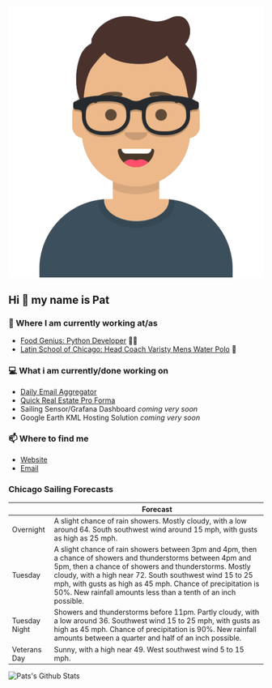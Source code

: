 [![Social banner for p-j-falconer](https://raw.githubusercontent.com/P-J-FALCONER/P-J-FALCONER/master/assets/avataaars.svg)](https://patfalconer.com/)
## Hi :wave: my name is Pat

### 💼 Where I am currently working at/as
- [Food Genius: Python Developer](https://getfoodgenius.com/) 🍔🐍
- [Latin School of Chicago: Head Coach Varisty Mens Water Polo](https://www.latinschool.org/) 🤽


### 💻 What i am currently/done working on
 - [Daily Email Aggregator](https://github.com/P-J-FALCONER/dott_daily_mail)
 - [Quick Real Estate Pro Forma](https://github.com/P-J-FALCONER/henry)
 - Sailing Sensor/Grafana Dashboard *coming very soon*
 - Google Earth KML Hosting Solution *coming very soon*

### 📫 Where to find me
 - [Website](https://patfalconer.com/)
 - [Email](mailto:patrick.j.falconer@gmail.com)


### Chicago Sailing Forecasts
|   | Forecast  |
|---|---|
| Overnight | A slight chance of rain showers. Mostly cloudy, with a low around 64. South southwest wind around 15 mph, with gusts as high as 25 mph. |
| Tuesday | A slight chance of rain showers between 3pm and 4pm, then a chance of showers and thunderstorms between 4pm and 5pm, then a chance of showers and thunderstorms. Mostly cloudy, with a high near 72. South southwest wind 15 to 25 mph, with gusts as high as 45 mph. Chance of precipitation is 50%. New rainfall amounts less than a tenth of an inch possible. |
| Tuesday Night | Showers and thunderstorms before 11pm. Partly cloudy, with a low around 36. Southwest wind 15 to 25 mph, with gusts as high as 45 mph. Chance of precipitation is 90%. New rainfall amounts between a quarter and half of an inch possible. |
| Veterans Day | Sunny, with a high near 49. West southwest wind 5 to 15 mph. |

![Pats's Github Stats](https://github-readme-stats.vercel.app/api?username=p-j-falconer&show_icons=true&theme=radical)
